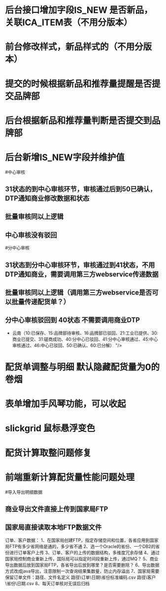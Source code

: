 # 后台接口增加字段IS_NEW 是否新品，关联ICA_ITEM表（不用分版本）
# 前台修改样式，新品样式的（不用分版本）
# 提交的时候根据新品和推荐量提醒是否提交品牌部
# 后台根据新品和推荐量判断是否提交到品牌部
# 后台新增IS_NEW字段并维护值

#中心审核
## 31状态的到中心审核环节，审核通过后到50已确认，DTP通知商业修改数据和状态
## 批量审核同以上逻辑
## 中心审核没有驳回

#分中心审核
## 31状态到分中心审核环节，审核通过到41状态，不用DTP通知商业，需要调用第三方webservice传递数据
## 批量审核同以上逻辑（调用第三方webservice是否可以批量传递配货单？）
## 分中心审核驳回到 40状态 不需要调用商业DTP

- 云南（10:已保存、15:品牌部待审核、16:品牌部已驳回、21:工业已提供、30:商业已提交、31:磋商成功、40:分中心已驳回、41:分中心审核通过、45:中心审核通过、46:中心已驳回、50:已确认、60:已分解）
"/>

# 配货单调整与明细 默认隐藏配货量为0的卷烟
# 表单增加手风琴功能，可以收起
# slickgrid 鼠标悬浮变色
# 配货计算取整问题修复

# 前端重新计算配货量性能问题处理

#导入导出明细数据
## 商业导出文件直接上传到国家局FTP
## 国家局直接读取本地FTP数据文件

订单、客户数据：
1、在国家局创建FTP，指定存储空间和位置，各省应用到国家局FTP有多少省网络是通的，多少省不通
2、选一个Oracle的省份、一个DB2的省份进行订单客户上传
3、订单、客户的上传的数据结构，多维度冗余存储
4、通过国家局控制商业重新上传，国际局可以指定时间段重新上传，通过MQ？
5、商业导出数据后放到国家局FTP，各省导出后放到哪里？是否需要删除？
6、导出数据方式改成java导出，注意限制一次查询结果集数量，防止内存溢出
7、国家局需要保留订单文件：路径、文件名定义
       路径\订单\日期\省份标准编码.csv
       路径\客户\省份\日期.csv
8、每天订单核对无误后归档